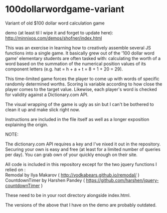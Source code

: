 # 100dollarwordgame-variant
Variant of old $100 dollar word calculation game

demo (at least til I wipe it and forget to update here):
http://minnixos.com/demos/shofner/index.html

This was an exercise in learning how to creatively assemble several JS functions into a single game. It basically grew out of the '100 dollar word game' elementary students are often tasked with: calculating the worth of a word based on the summation of the numerical position values of its component letters (e.g. hat = h + a + t = 8 + 1 + 20 = 29).

This time-limited game forces the player to come up with words of specific randomly determined worths. Scoring is variable according to how close the player comes to the target value. Likewise, each player's word is checked for validity against a Dictionary.com API.

The visual wrapping of the game is ugly as sin but I can't be bothered to clean it up and make slick right now. 

Instructions are included in the file itself as well as a longer exposition explaining the origin. 

NOTE:

The dictionary.com API requires a key and I've nixed it out in the repository. Securing your own is easy and free (at least for a limited number of queries per day). You can grab own of your quickly enough on their site. 

All code is included in this repository except for the two jquery functions I relied on :<br>
Remodal by Ilya Makarov ( http://vodkabears.github.io/remodal/ )<br>
CountdownTimer by Harshen Pandey ( https://github.com/harshen/jquery-countdownTimer ) 

These need to be in your root directory alongside index.html.

The versions of the above that I have on the demo are probably outdated. 


